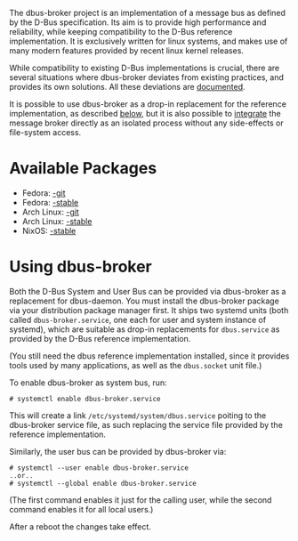 The dbus-broker project is an implementation of a message bus as defined by the D-Bus specification. Its aim is to provide high performance and reliability, while keeping compatibility to the D-Bus reference implementation. It is exclusively written for linux systems, and makes use of many modern features provided by recent linux kernel releases.

While compatibility to existing D-Bus implementations is crucial, there are several situations where dbus-broker deviates from existing practices, and provides its own solutions. All these deviations are [documented](Deviations).

It is possible to use dbus-broker as a drop-in replacement for the reference implementation, as described [below](#using-dbus-broker), but it is also possible to [integrate](Integration) the message broker directly as an isolated process without any side-effects or file-system access.

# Available Packages

* Fedora: [-git](https://copr.fedorainfracloud.org/coprs/g/bus1/dbus/package/dbus-broker-git/)
* Fedora: [-stable](https://copr.fedorainfracloud.org/coprs/g/bus1/dbus/package/dbus-broker/)
* Arch Linux: [-git](https://aur.archlinux.org/packages/dbus-broker-git)
* Arch Linux: [-stable](https://aur.archlinux.org/packages/dbus-broker)
* NixOS: [-stable](https://github.com/NixOS/nixpkgs/tree/master/pkgs/os-specific/linux/dbus-broker)

# Using dbus-broker

Both the D-Bus System and User Bus can be provided via dbus-broker as a replacement for dbus-daemon. You must install the dbus-broker package via your distribution package manager first. It ships two systemd units (both called `dbus-broker.service`, one each for user and system instance of systemd), which are suitable as drop-in replacements for `dbus.service` as provided by the D-Bus reference implementation.

(You still need the dbus reference implementation installed, since it provides tools used by many applications, as well as the `dbus.socket` unit file.)

To enable dbus-broker as system bus, run:

    # systemctl enable dbus-broker.service

This will create a link `/etc/systemd/system/dbus.service` poiting to the dbus-broker service file, as such replacing the service file provided by the reference implementation.

Similarly, the user bus can be provided by dbus-broker via:

    # systemctl --user enable dbus-broker.service
    ..or..
    # systemctl --global enable dbus-broker.service

(The first command enables it just for the calling user, while the second command enables it for all local users.)

After a reboot the changes take effect.